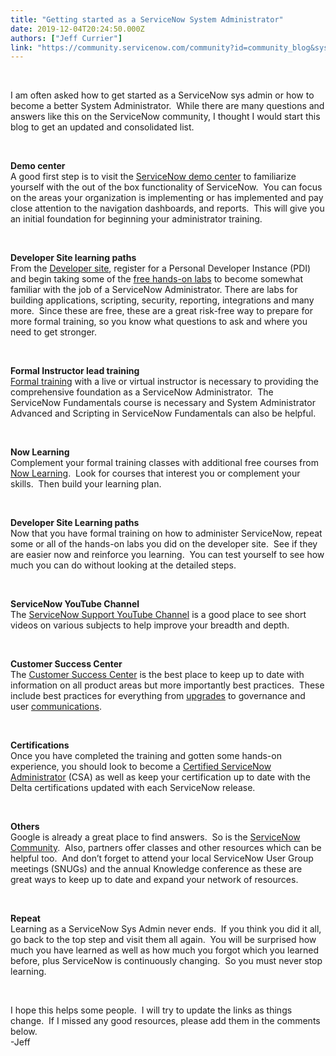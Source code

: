 ```yaml
---
title: "Getting started as a ServiceNow System Administrator"
date: 2019-12-04T20:24:50.000Z
authors: ["Jeff Currier"]
link: "https://community.servicenow.com/community?id=community_blog&sys_id=2b3b1ac5db21c89cfeb1a851ca9619dc"
---
```

<p> </p>
<p>I am often asked how to get started as a ServiceNow sys admin or how to become a better System Administrator.  While there are many questions and answers like this on the ServiceNow community, I thought I would start this blog to get an updated and consolidated list.</p>
<p> </p>
<p><strong>Demo center<br /></strong>A good first step is to visit the <a href="https://www.servicenow.com/lpdem/demonow-all.html" rel="nofollow">ServiceNow demo center</a> to familiarize yourself with the out of the box functionality of ServiceNow.  You can focus on the areas your organization is implementing or has implemented and pay close attention to the navigation dashboards, and reports.  This will give you an initial foundation for beginning your administrator training.</p>
<p> </p>
<p><strong>Developer Site learning paths<br /></strong>From the <a href="https://developer.servicenow.com/" rel="nofollow">Developer site</a>, register for a Personal Developer Instance (PDI) and begin taking some of the <a href="https://developer.servicenow.com/app.do#!/training/landing?v&#61;newyork" rel="nofollow">free hands-on labs</a> to become somewhat familiar with the job of a ServiceNow Administrator. There are labs for building applications, scripting, security, reporting, integrations and many more.  Since these are free, these are a great risk-free way to prepare for more formal training, so you know what questions to ask and where you need to get stronger.</p>
<p> </p>
<p><strong>Formal Instructor lead training<br /></strong><a href="https://nowlearning.service-now.com/lxp?id&#61;lxp_catalog&amp;type&#61;live#live-classes" rel="nofollow">Formal training</a> with a live or virtual instructor is necessary to providing the comprehensive foundation as a ServiceNow Administrator.  The ServiceNow Fundamentals course is necessary and System Administrator Advanced and Scripting in ServiceNow Fundamentals can also be helpful.</p>
<p> </p>
<p><strong>Now Learning <br /></strong>Complement your formal training classes with additional free courses from <a href="https://nowlearning.service-now.com" rel="nofollow">Now Learning</a>.  Look for courses that interest you or complement your skills.  Then build your learning plan.</p>
<p> </p>
<p><strong>Developer Site Learning paths<br /></strong>Now that you have formal training on how to administer ServiceNow, repeat some or all of the hands-on labs you did on the developer site.  See if they are easier now and reinforce you learning.  You can test yourself to see how much you can do without looking at the detailed steps.</p>
<p> </p>
<p><strong>ServiceNow YouTube Channel<br /></strong>The <a href="https://www.youtube.com/channel/UCQjE37R-Y4DTq7kUWPO83Wg" rel="nofollow">ServiceNow Support YouTube Channel</a> is a good place to see short videos on various subjects to help improve your breadth and depth.</p>
<p> </p>
<p><strong>Customer Success Center<br /></strong>The <a href="https://www.servicenow.com/success.html" rel="nofollow">Customer Success Center</a> is the best place to keep up to date with information on all product areas but more importantly best practices.  These include best practices for everything from <a href="https://www.servicenow.com/success/instance-upgrades.html" rel="nofollow">upgrades</a> to governance and user <a href="https://www.servicenow.com/success/champion/communications-training.html" rel="nofollow">communications</a>.</p>
<p> </p>
<p><strong>Certifications<br /></strong>Once you have completed the training and gotten some hands-on experience, you should look to become a <a href="https://www.webassessor.com/wa.do?page&#61;publicHome&amp;branding&#61;SERVICE_NOW" rel="nofollow">Certified ServiceNow Administrator</a> (CSA) as well as keep your certification up to date with the Delta certifications updated with each ServiceNow release.</p>
<p> </p>
<p><strong>Others<br /></strong>Google is already a great place to find answers.  So is the <a href="https://community.servicenow.com/community?id&#61;community_question&amp;sys_id&#61;594ffa69db58dbc01dcaf3231f961928" rel="nofollow">ServiceNow Community</a>.  Also, partners offer classes and other resources which can be helpful too.  And don’t forget to attend your local ServiceNow User Group meetings (SNUGs) and the annual Knowledge conference as these are great ways to keep up to date and expand your network of resources.</p>
<p> </p>
<p><strong>Repeat<br /></strong>Learning as a ServiceNow Sys Admin never ends.  If you think you did it all, go back to the top step and visit them all again.  You will be surprised how much you have learned as well as how much you forgot which you learned before, plus ServiceNow is continuously changing.  So you must never stop learning.</p>
<p> </p>
<p>I hope this helps some people.  I will try to update the links as things change.  If I missed any good resources, please add them in the comments below.<br />-Jeff</p>
<p> </p>